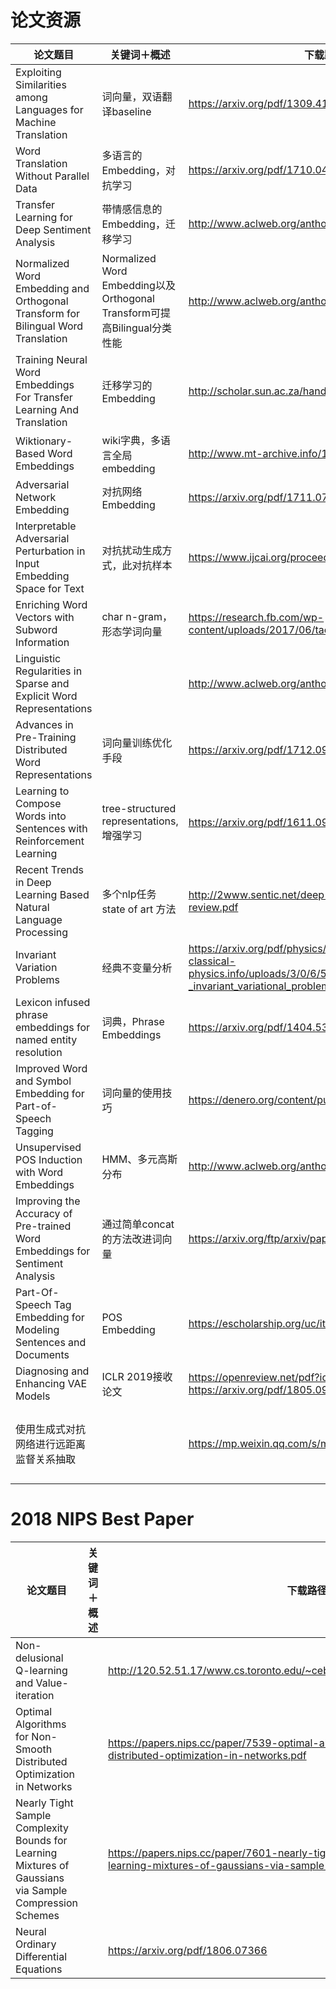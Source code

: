 # 论文资源

|    论文题目    |   关键词＋概述   | 下载路径 | 说明（创新点） |
| ----------- | ------------------- | -------- | -------|
|Exploiting Similarities among Languages for Machine Translation| 词向量，双语翻译baseline|https://arxiv.org/pdf/1309.4168.pdf|1. 使用简单线性矩阵乘法学习语言A到语言B的映射 2. 构造评测集以及构造对照组的方法。如使用编辑距离，Word Co-occurrence构造的对照组|
| Word Translation Without Parallel Data | 多语言的Embedding，对抗学习 | https://arxiv.org/pdf/1710.04087.pdf | https://github.com/facebookresearch/MUSE ，用对抗学习语言A到语言B的映射 |
|Transfer Learning for Deep Sentiment Analysis |带情感信息的Embedding，迁移学习 | http://www.aclweb.org/anthology/P18-1235 |误差函数的设计，加了正则，该正则使得学到网络对已知情感标签的词效果好；可借鉴评测方式|
|Normalized Word Embedding and Orthogonal Transform for Bilingual Word Translation | Normalized Word Embedding以及Orthogonal Transform可提高Bilingual分类性能 | http://www.aclweb.org/anthology/N15-1104 |提高模型训练效率以及稳定性的方法（normalize+正则），容易工程实现|
|Training Neural Word Embeddings For Transfer Learning And Translation|迁移学习的Embedding|http://scholar.sun.ac.za/handle/10019.1/98758||
|Wiktionary-Based Word Embeddings|wiki字典，多语言全局embedding|http://www.mt-archive.info/15/MTS-2015-DeMelo.pdf|基于词与词之间的关系（使用加权内积）建模|
|Adversarial Network Embedding|对抗网络Embedding|https://arxiv.org/pdf/1711.07838.pdf||
|Interpretable Adversarial Perturbation in Input Embedding Space for Text|对抗扰动生成方式，此对抗样本|https://www.ijcai.org/proceedings/2018/0601.pdf|对抗扰动生成方式增加限制，另其仅在有实际意义的word的方向变动，而非随机任意方向变动（后续或者可以加入更强限制，比如lm模型）|
|Enriching Word Vectors with Subword Information|char n-gram，形态学词向量|https://research.fb.com/wp-content/uploads/2017/06/tacl.pdf|使用char级别的 n-gram 特征建模，得到表征词形态的词向量|
|Linguistic Regularities in Sparse and Explicit Word Representations||http://www.aclweb.org/anthology/W14-1618|nothing special|
|Advances in Pre-Training Distributed Word Representations|词向量训练优化手段|https://arxiv.org/pdf/1712.09405|词频为Zipf分布，需要提高高频词的discard probability；类似attention的加权context embedding；可以用mutual information criterion从数量爆炸的n-gram中选择少部分信息量大的|
|Learning to Compose Words into Sentences with Reinforcement Learning|tree-structured representations,增强学习|https://arxiv.org/pdf/1611.09100||
|Recent Trends in Deep Learning Based Natural Language Processing|多个nlp任务 state of art 方法|http://2www.sentic.net/deep-learning-for-nlp-review.pdf|多个nlp任务最新进展，参考价值很大|
|Invariant Variation Problems|经典不变量分析|https://arxiv.org/pdf/physics/0503066 , http://www.neo-classical-physics.info/uploads/3/0/6/5/3065888/noether_-_invariant_variational_problems.pdf|最经典论文,可以参考https://en.wikipedia.org/wiki/Noether%27s_theorem|
|Lexicon infused phrase embeddings for named entity resolution|词典，Phrase Embeddings|https://arxiv.org/pdf/1404.5367.pdf|改装skip-gram，除了预测上下文的context外，还预测辞典中与改词关联的context|
|Improved Word and Symbol Embedding for Part-of-Speech Tagging|词向量的使用技巧|https://denero.org/content/pubs/snl17_altieri_tagging.pdf|byte-pair encoding|
|Unsupervised POS Induction with Word Embeddings|HMM、多元高斯分布|http://www.aclweb.org/anthology/N15-1144|skip-gram减小window size更利于获取语法信息；假设某个tag对应的词向量符合多元高斯分布|
|Improving the Accuracy of Pre-trained Word Embeddings for Sentiment Analysis|通过简单concat的方法改进词向量|https://arxiv.org/ftp/arxiv/papers/1711/1711.08609.pdf|直接简单concat word2vec、glove、pos2vec、leicon2vec，缺点是需要引入外部有监督数据|
|Part-Of-Speech Tag Embedding for Modeling Sentences and Documents |POS Embedding|https://escholarship.org/uc/item/0vk28220|nothing special|
|Diagnosing and Enhancing VAE Models|ICLR 2019接收论文|https://openreview.net/pdf?id=B1e0X3C9tQ , https://arxiv.org/pdf/1805.09929.pdf||
|使用生成式对抗网络进行远距离监督关系抽取||https://mp.weixin.qq.com/s/mEwJs3ayo9iSg0S2uEfWdQ|用对抗网络进行样本去噪，generator和discriminator目标相反，generator尽可能预测样本干净度，预测出来的标签取反放入discriminator训练，训练直到discriminator性能下降最大为止（discriminator初始时和generator的目标一样）。|

# 2018 NIPS Best Paper
|    论文题目    |   关键词＋概述   | 下载路径 | 说明（创新点） |
| ----------- | ------------------- | -------- | -------|
|Non-delusional Q-learning and Value-iteration||http://120.52.51.17/www.cs.toronto.edu/~cebly/Papers/nondelusionalQ_nips18.pdf||
|Optimal Algorithms for Non-Smooth Distributed Optimization in Networks||https://papers.nips.cc/paper/7539-optimal-algorithms-for-non-smooth-distributed-optimization-in-networks.pdf||
|Nearly Tight Sample Complexity Bounds for Learning Mixtures of Gaussians via Sample Compression Schemes||https://papers.nips.cc/paper/7601-nearly-tight-sample-complexity-bounds-for-learning-mixtures-of-gaussians-via-sample-compression-schemes.pdf||
|Neural Ordinary Differential Equations||https://arxiv.org/pdf/1806.07366||
